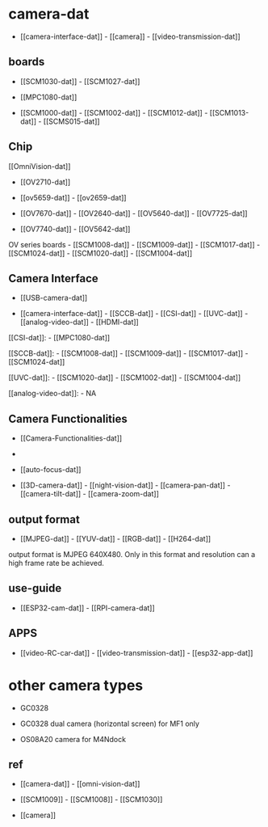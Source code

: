 

# camera-dat 



- [[camera-interface-dat]] - [[camera]] - [[video-transmission-dat]]


## boards 

- [[SCM1030-dat]] - [[SCM1027-dat]]

- [[MPC1080-dat]]

- [[SCM1000-dat]] - [[SCM1002-dat]] - [[SCM1012-dat]] - [[SCM1013-dat]] - [[SCMS015-dat]]


## Chip 

[[OmniVision-dat]]

- [[OV2710-dat]]

- [[ov5659-dat]] - [[ov2659-dat]] 

- [[OV7670-dat]] - [[OV2640-dat]] - [[OV5640-dat]] - [[OV7725-dat]]

- [[OV7740-dat]] - [[OV5642-dat]]

OV series boards - [[SCM1008-dat]] - [[SCM1009-dat]] - [[SCM1017-dat]] - [[SCM1024-dat]] - [[SCM1020-dat]] - [[SCM1004-dat]] 


## Camera Interface 

- [[USB-camera-dat]]

- [[camera-interface-dat]] - [[SCCB-dat]] - [[CSI-dat]] - [[UVC-dat]] - [[analog-video-dat]] - [[HDMI-dat]]

[[CSI-dat]]: - [[MPC1080-dat]]   

[[SCCB-dat]]: - [[SCM1008-dat]] - [[SCM1009-dat]] - [[SCM1017-dat]] - [[SCM1024-dat]] 

[[UVC-dat]]: - [[SCM1020-dat]] - [[SCM1002-dat]] - [[SCM1004-dat]]

[[analog-video-dat]]: - NA

## Camera Functionalities

- [[Camera-Functionalities-dat]]
- 
- [[auto-focus-dat]]

- [[3D-camera-dat]] - [[night-vision-dat]] - [[camera-pan-dat]] - [[camera-tilt-dat]] - [[camera-zoom-dat]]

## output format 

- [[MJPEG-dat]] - [[YUV-dat]] - [[RGB-dat]] - [[H264-dat]] 

output format is MJPEG 640X480. Only in this format and resolution can a high frame rate be achieved.

## use-guide 

- [[ESP32-cam-dat]] - [[RPI-camera-dat]]



## APPS

- [[video-RC-car-dat]] - [[video-transmission-dat]] - [[esp32-app-dat]]

# other camera types 

- GC0328


- GC0328 dual camera (horizontal screen) for MF1 only
- OS08A20 camera for M4Ndock





## ref 

- [[camera-dat]] - [[omni-vision-dat]]

- [[SCM1009]] - [[SCM1008]] - [[SCM1030]]

- [[camera]]
